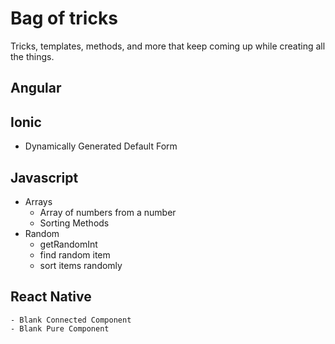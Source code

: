 # Bag of tricks
Tricks, templates, methods, and more that keep coming up while creating all the things.

## Angular

## Ionic
 - Dynamically Generated Default Form

## Javascript
 - Arrays
    - Array of numbers from a number
    - Sorting Methods
 - Random
    - getRandomInt
    - find random item
    - sort items randomly
## React Native
    - Blank Connected Component
    - Blank Pure Component